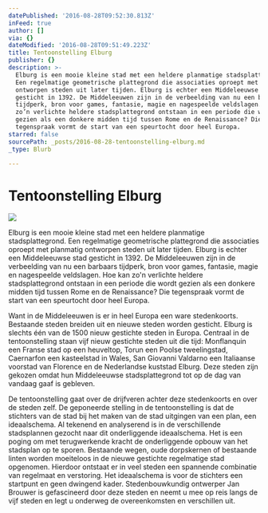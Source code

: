 ```yaml
---
datePublished: '2016-08-28T09:52:30.813Z'
inFeed: true
author: []
via: {}
dateModified: '2016-08-28T09:51:49.223Z'
title: Tentoonstelling Elburg
publisher: {}
description: >-
  Elburg is een mooie kleine stad met een heldere planmatige stadsplattegrond.
  Een regelmatige geometrische plattegrond die associaties oproept met planmatig
  ontworpen steden uit later tijden. Elburg is echter een Middeleeuwse stad
  gesticht in 1392. De Middeleeuwen zijn in de verbeelding van nu een barbaars
  tijdperk, bron voor games, fantasie, magie en nagespeelde veldslagen. Hoe kan
  zo’n verlichte heldere stadsplattegrond ontstaan in een periode die wordt
  gezien als een donkere midden tijd tussen Rome en de Renaissance? Die
  tegenspraak vormt de start van een speurtocht door heel Europa.
starred: false
sourcePath: _posts/2016-08-28-tentoonstelling-elburg.md
_type: Blurb

---
```

# Tentoonstelling Elburg
![](https://the-grid-user-content.s3-us-west-2.amazonaws.com/3ff10450-cfa2-46e9-bccc-81d526885d06.jpg)

Elburg is een mooie kleine stad met een heldere planmatige stadsplattegrond. Een regelmatige geometrische plattegrond die associaties oproept met planmatig ontworpen steden uit later tijden. Elburg is echter een Middeleeuwse stad gesticht in 1392\. De Middeleeuwen zijn in de verbeelding van nu een barbaars tijdperk, bron voor games, fantasie, magie en nagespeelde veldslagen. Hoe kan zo'n verlichte heldere stadsplattegrond ontstaan in een periode die wordt gezien als een donkere midden tijd tussen Rome en de Renaissance? Die tegenspraak vormt de start van een speurtocht door heel Europa.

Want in de Middeleeuwen is er in heel Europa een ware stedenkoorts. Bestaande steden breiden uit en nieuwe steden worden gesticht. Elburg is slechts één van de 1500 nieuw gestichte steden in Europa. Centraal in de tentoonstelling staan vijf nieuw gestichte steden uit die tijd: Monflanquin een Franse stad op een heuveltop, Torun een Poolse tweelingstad, Caernarfon een kasteelstad in Wales, San Giovanni Valdarno een Italiaanse voorstad van Florence en de Nederlandse kuststad Elburg. Deze steden zijn gekozen omdat hun Middeleeuwse stadsplattegrond tot op de dag van vandaag gaaf is gebleven.

De tentoonstelling gaat over de drijfveren achter deze stedenkoorts en over de steden zelf. De geponeerde stelling in de tentoonstelling is dat de stichters van de stad bij het maken van de stad uitgingen van een plan, een ideaalschema. Al tekenend en analyserend is in de verschillende stadsplannen gezocht naar dit onderliggende ideaalschema. Het is een poging om met terugwerkende kracht de onderliggende opbouw van het stadsplan op te sporen. Bestaande wegen, oude dorpskernen of bestaande linten worden moeiteloos in de nieuwe gestichte regelmatige stad opgenomen. Hierdoor ontstaat er in veel steden een spannende combinatie van regelmaat en verstoring. Het ideaalschema is voor de stichters een startpunt en geen dwingend kader. Stedenbouwkundig ontwerper Jan Brouwer is gefascineerd door deze steden en neemt u mee op reis langs de vijf steden en legt u onderweg de overeenkomsten en verschillen uit.